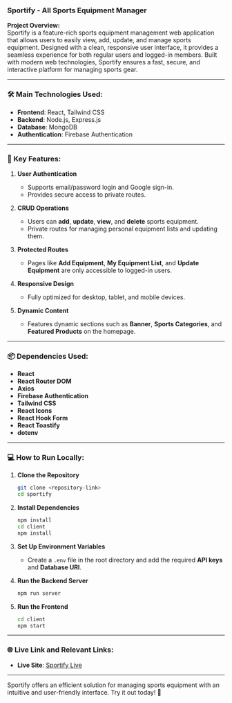 ### **Sportify - All Sports Equipment Manager**  

**Project Overview:**  
Sportify is a feature-rich sports equipment management web application that allows users to easily view, add, update, and manage sports equipment. Designed with a clean, responsive user interface, it provides a seamless experience for both regular users and logged-in members. Built with modern web technologies, Sportify ensures a fast, secure, and interactive platform for managing sports gear.

---

### **🛠️ Main Technologies Used:**  
- **Frontend**: React, Tailwind CSS  
- **Backend**: Node.js, Express.js  
- **Database**: MongoDB  
- **Authentication**: Firebase Authentication  

---

### **🔑 Key Features:**  
1. **User Authentication**  
   - Supports email/password login and Google sign-in.  
   - Provides secure access to private routes.  

2. **CRUD Operations**  
   - Users can **add**, **update**, **view**, and **delete** sports equipment.  
   - Private routes for managing personal equipment lists and updating them.  

3. **Protected Routes**  
   - Pages like **Add Equipment**, **My Equipment List**, and **Update Equipment** are only accessible to logged-in users.  

4. **Responsive Design**  
   - Fully optimized for desktop, tablet, and mobile devices.  

5. **Dynamic Content**  
   - Features dynamic sections such as **Banner**, **Sports Categories**, and **Featured Products** on the homepage.  

---

### **📦 Dependencies Used:**  
- **React**  
- **React Router DOM**  
- **Axios**  
- **Firebase Authentication**  
- **Tailwind CSS**  
- **React Icons**  
- **React Hook Form**  
- **React Toastify**
- **dotenv**  

---

### **💻 How to Run Locally:**  
1. **Clone the Repository**  
   ```bash
   git clone <repository-link>
   cd sportify
   ```
2. **Install Dependencies**  
   ```bash
   npm install
   cd client
   npm install
   ```

3. **Set Up Environment Variables**  
   - Create a `.env` file in the root directory and add the required **API keys** and **Database URI**.

4. **Run the Backend Server**  
   ```bash
   npm run server
   ```

5. **Run the Frontend**  
   ```bash
   cd client
   npm start
   ```

---

### **🌐 Live Link and Relevant Links:**  
- **Live Site**: [Sportify Live](https://assignment-10-sportify.web.app/) 

---

Sportify offers an efficient solution for managing sports equipment with an intuitive and user-friendly interface. Try it out today! 🚀
